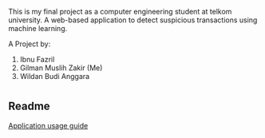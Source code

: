 This is my final project as a computer engineering student at telkom university. A web-based application to detect suspicious transactions using machine learning.

A Project by:
1. Ibnu Fazril
2. Gilman Muslih Zakir (Me)
3. Wildan Budi Anggara
#
## Readme
[Application usage guide]

[Application usage guide]: fdwebapp/static/guide/Panduan.txt
